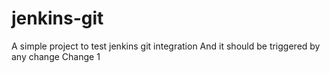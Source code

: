 # jenkins-git
A simple project to test jenkins git integration
And it should be triggered by any change
Change 1
